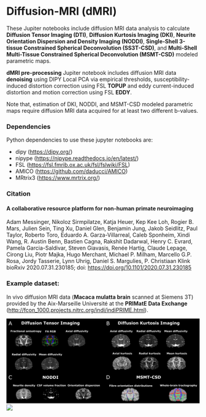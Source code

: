 # Diffusion-MRI (dMRI)
These Jupiter notebooks include diffusion MRI data analysis to calculate __Diffusion Tensor Imaging (DTI)__, __Diffusion Kurtosis Imaging (DKI)__, __Neurite Orientation Dispersion and Density Imaging (NODDI)__, __Single-Shell 3-tissue Constrained Spherical Deconvolution (SS3T-CSD)__, and __Multi-Shell Multi-Tissue Constrained Spherical Deconvolution (MSMT-CSD)__ modeled parametric maps.

__dMRI pre-processing__ Jupiter notebook includes diffusion MRI data __denoising__ using DIPY Local PCA via empirical thresholds, susceptibility-induced distortion correction using FSL __TOPUP__ and eddy current-induced distortion and motion correction using FSL __EDDY__.

Note that, estimation of DKI, NODDI, and MSMT-CSD modeled parametric maps require diffusion MRI data acquired for at least two different b-values.

### Dependencies
Python dependencies to use these jupyter notebooks are:
* dipy (https://dipy.org/)
* nipype (https://nipype.readthedocs.io/en/latest/)
* FSL (https://fsl.fmrib.ox.ac.uk/fsl/fslwiki/FSL)
* AMICO (https://github.com/daducci/AMICO)
* MRtrix3 (https://www.mrtrix.org/)

### Citation
#### A collaborative resource platform for non-human primate neuroimaging
Adam Messinger, Nikoloz Sirmpilatze, Katja Heuer, Kep Kee Loh, Rogier B. Mars, Julien Sein, Ting Xu, Daniel Glen, Benjamin Jung, Jakob Seidlitz, Paul Taylor, Roberto Toro, Eduardo A. Garza-Villarreal, Caleb Sponheim, Xindi Wang, R. Austin Benn, Bastien Cagna, Rakshit Dadarwal, Henry C. Evrard, Pamela Garcia-Saldivar, Steven Giavasis, Renée Hartig, Claude Lepage, Cirong Liu, Piotr Majka, Hugo Merchant, Michael P. Milham, Marcello G.P. Rosa, Jordy Tasserie, Lynn Uhrig, Daniel S. Margulies, P. Christiaan Klink \
bioRxiv 2020.07.31.230185; doi: https://doi.org/10.1101/2020.07.31.230185

### Example dataset: 
In vivo diffusion MRI data (__Macaca mulatta brain__ scanned at Siemens 3T) provided by the Aix-Marseille Université at the __PRIMatE Data Exchange__ (http://fcon_1000.projects.nitrc.org/indi/indiPRIME.html).

![](dMRI_maps.png)
![](MSMT-CSD_maps.png)
